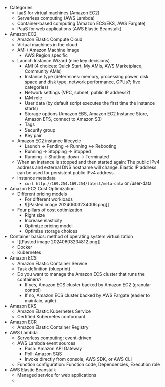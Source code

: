 - Categories
	- IaaS for virtual machines (Amazon EC2)
	- Serverless computing (AWS Lambda)
	- Container-based computing (Amazon ECS/EKS, AWS Fargate)
	- PaaS for web applications (AWS Elastic Beanstalk)
- Amazon EC2
	- Amazon Elastic Compute Cloud
	- Virtual machines in the cloud
	- AMI / Amazon Machine Image
		- AWS Region specific
	- Launch Instance Wizard (nine key decisions)
		- AMI (4 choices: Quick Start, My AMIs, AWS Marketplace, Community AMIs)
		- Instance type (determines: memory, processing  power, disk space and disk type, network performance, GPUs?; five categories)
		- Network settings (VPC, subnet, public IP address?)
		- IAM role 
		- User data (by default script executes the first time the instance starts)
		- Storage options (Amazon EBS, Amazon EC2 Instance Store, Amazon EFS, connect to Amazon S3)
		- Tags
		- Security group
		- Key pair
	- Amazon EC2 instance lifecycle
		- Launch → Pending → Running <→ Rebooting
		- Running → Stopping → Stopped
		- Running → Shutting-down → Terminated
	- When an instance is stopped and then started again: The public IPv4 address and external DNS hostname will change. Elastic IP address can be used for persistent public IPv4 address.
	- Instance metadata
		- `curl http://169.254.169.254/latest/meta-data` or /user-data
- Amazon EC2 Cost Optimization
	- Different pricing models
		- For different workloads
		- ![[Pasted image 20240603234006.png]]
	- Four pillars of cost optimization
		- Right size
		- Increase elasticity
		- Optimize pricing model
		- Optimize storage choices
- Container basics: method of operating system virtualization
	- ![[Pasted image 20240603234812.png]]
	- Docker
	- Kubernetes
- Amazon ECS
	- Amazon Elastic Container Service
	- Task definition (blueprint)
	- Do you want to manage the Amazon ECS cluster that runs the containers?
		- If yes, Amazon ECS cluster backed by Amazon EC2 (granular control)
		- If no, Amazon ECS cluster backed by AWS Fargate (easier to maintain, agile)
- Amazon EKS
	- Amazon Elastic Kubernetes Service
	- Certified Kubernetes conformant
- Amazon ECR
	- Amazon Elastic Container Registry
- AWS Lambda
	- Serverless computing; event-driven
	- AWS Lambda event sources
		- Push: Amazon API Gateway
		- Poll: Amazon SQS
		- Invoke directly from console, AWS SDK, or AWS CLI
	- Function configuration: Function code, Dependencies, Execution role
- AWS Elastic Beanstalk
	- Managed service for web applications
	- 